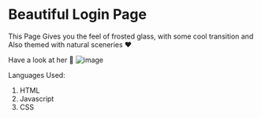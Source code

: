 # Beautiful Login Page

This Page Gives you the feel of frosted glass, with some cool transition and Also themed with natural sceneries ♥

Have a look at her 👀
![image](https://user-images.githubusercontent.com/64465138/122915346-4a8a1900-d379-11eb-9d6d-ffa4ac469ac8.png)



Languages Used:
  1. HTML
  2. Javascript
  3. CSS

